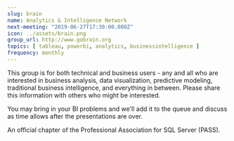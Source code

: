 ```yaml
---
slug: brain
name: Analytics & Intelligence Network
next-meeting: "2019-06-27T17:30:00.000Z"
icon: ../assets/brain.png
group_url: http://www.gobrain.org
topics: [ tableau, powerbi, analytics, businessintelligence ]
frequency: monthly
---
```


This group is for both technical and business users - any and all who are interested in business analysis, data visualization, predictive modeling, traditional business intelligence, and everything in between. Please share this information with others who might be interested.

You may bring in your BI problems and we'll add it to the queue and discuss as time allows after the presentations are over.

An official chapter of the Professional Association for SQL Server (PASS).
